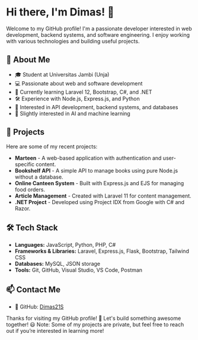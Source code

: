 # Hi there, I'm Dimas! 👋

Welcome to my GitHub profile! I'm a passionate developer interested in web development, backend systems, and software engineering. I enjoy working with various technologies and building useful projects.

## 🚀 About Me
- 🎓 Student at Universitas Jambi (Unja)
- 💻 Passionate about web and software development
- 🌱 Currently learning Laravel 12, Bootstrap, C#, and .NET
- 🛠️ Experience with Node.js, Express.js, and Python
- 🔗 Interested in API development, backend systems, and databases
- 🤖 Slightly interested in AI and machine learning

## 📌 Projects
Here are some of my recent projects:
- **Marteen** - A web-based application with authentication and user-specific content.
- **Bookshelf API** - A simple API to manage books using pure Node.js without a database.
- **Online Canteen System** - Built with Express.js and EJS for managing food orders.
- **Article Management** - Created with Laravel 11 for content management.
- **.NET Project** - Developed using Project IDX from Google with C# and Razor.

## 🛠️ Tech Stack
- **Languages:** JavaScript, Python, PHP, C#
- **Frameworks & Libraries:** Laravel, Express.js, Flask, Bootstrap, Tailwind CSS
- **Databases:** MySQL, JSON storage
- **Tools:** Git, GitHub, Visual Studio, VS Code, Postman

## 📫 Contact Me
- 🔗 GitHub: [Dimas21S](https://github.com/Dimas21S)

Thanks for visiting my GitHub profile! 🚀 Let's build something awesome together! 😃
Note: Some of my projects are private, but feel free to reach out if you’re interested in learning more!

